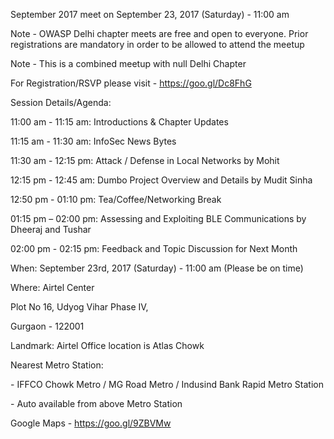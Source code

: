 September 2017 meet on September 23, 2017 (Saturday) - 11:00 am

Note - OWASP Delhi chapter meets are free and open to everyone. Prior
registrations are mandatory in order to be allowed to attend the meetup

Note - This is a combined meetup with null Delhi Chapter

For Registration/RSVP please visit - <https://goo.gl/Dc8FhG>

Session Details/Agenda:

11:00 am - 11:15 am: Introductions & Chapter Updates

11:15 am - 11:30 am: InfoSec News Bytes

11:30 am - 12:15 pm: Attack / Defense in Local Networks by Mohit

12:15 pm - 12:45 am: Dumbo Project Overview and Details by Mudit Sinha

12:50 pm - 01:10 pm: Tea/Coffee/Networking Break

01:15 pm – 02:00 pm: Assessing and Exploiting BLE Communications by
Dheeraj and Tushar

02:00 pm - 02:15 pm: Feedback and Topic Discussion for Next Month

When: September 23rd, 2017 (Saturday) - 11:00 am (Please be on time)

Where: Airtel Center

Plot No 16, Udyog Vihar Phase IV,

Gurgaon - 122001

Landmark: Airtel Office location is Atlas Chowk

Nearest Metro Station:

\- IFFCO Chowk Metro / MG Road Metro / Indusind Bank Rapid Metro Station

\- Auto available from above Metro Station

Google Maps - https://goo.gl/9ZBVMw